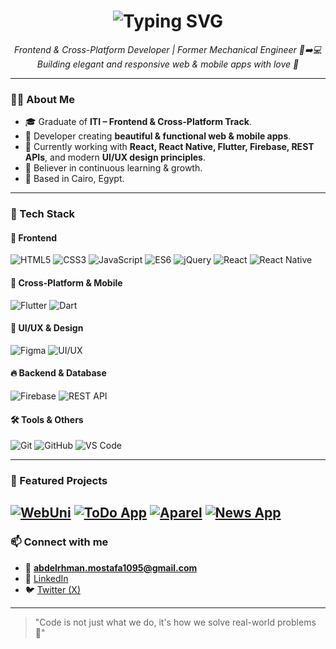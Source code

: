 <h1 align="center">
  <img src="https://readme-typing-svg.demolab.com?font=Fira+Code&pause=1000&color=2F81F7&center=true&vCenter=true&width=500&lines=Hi+there%2C+I'm+Abdelrahman+Mostafa+%F0%9F%91%8B;Frontend+%26+Cross-Platform+Developer;Passionate+about+Clean+Code+%26+UI%2FUX" alt="Typing SVG" />
</h1>

<p align="center">
  <em>Frontend & Cross-Platform Developer | Former Mechanical Engineer 🔧➡️💻</em><br>
  <em>Building elegant and responsive web & mobile apps with love 💙</em>
</p>

---

### 👨‍💻 About Me

- 🎓 Graduate of **ITI – Frontend & Cross-Platform Track**.  
- 💼 Developer creating **beautiful & functional web & mobile apps**.  
- 🌱 Currently working with **React, React Native, Flutter, Firebase, REST APIs**, and modern **UI/UX design principles**.  
- 🧠 Believer in continuous learning & growth.  
- 📍 Based in Cairo, Egypt.  

---

### 🔨 Tech Stack

#### 🚀 Frontend
![HTML5](https://img.shields.io/badge/HTML5-E34F26?style=for-the-badge&logo=html5&logoColor=fff)
![CSS3](https://img.shields.io/badge/CSS3-1572B6?style=for-the-badge&logo=css3&logoColor=fff)
![JavaScript](https://img.shields.io/badge/JavaScript-F7DF1E?style=for-the-badge&logo=javascript&logoColor=000)
![ES6](https://img.shields.io/badge/ES6-323330?style=for-the-badge&logo=javascript&logoColor=F7DF1E)
![jQuery](https://img.shields.io/badge/jQuery-0769AD?style=for-the-badge&logo=jquery&logoColor=fff)
![React](https://img.shields.io/badge/React-61DAFB?style=for-the-badge&logo=react&logoColor=000)
![React Native](https://img.shields.io/badge/React_Native-61DAFB?style=for-the-badge&logo=react&logoColor=000)

#### 📱 Cross-Platform & Mobile
![Flutter](https://img.shields.io/badge/Flutter-02569B?style=for-the-badge&logo=flutter&logoColor=fff)
![Dart](https://img.shields.io/badge/Dart-0175C2?style=for-the-badge&logo=dart&logoColor=fff)

#### 🎨 UI/UX & Design
![Figma](https://img.shields.io/badge/Figma-F24E1E?style=for-the-badge&logo=figma&logoColor=fff)
![UI/UX](https://img.shields.io/badge/UI%2FUX-000000?style=for-the-badge&logo=adobecreativecloud&logoColor=fff)

#### 🔥 Backend & Database
![Firebase](https://img.shields.io/badge/Firebase-FFCA28?style=for-the-badge&logo=firebase&logoColor=000)
![REST API](https://img.shields.io/badge/REST_API-005571?style=for-the-badge&logo=postman&logoColor=fff)

#### 🛠 Tools & Others
![Git](https://img.shields.io/badge/Git-F05032?style=for-the-badge&logo=git&logoColor=fff)
![GitHub](https://img.shields.io/badge/GitHub-181717?style=for-the-badge&logo=github&logoColor=fff)
![VS Code](https://img.shields.io/badge/VS_Code-007ACC?style=for-the-badge&logo=visualstudiocode&logoColor=fff)

---

### 📱 Featured Projects

[![WebUni](https://github-readme-stats.vercel.app/api/pin/?username=abdelrhman-mostafa95&repo=WebUni&theme=radical)](https://github.com/abdelrhman-mostafa95/WebUni)
[![ToDo App](https://github-readme-stats.vercel.app/api/pin/?username=abdelrhman-mostafa95&repo=ToDo&theme=radical)](https://github.com/abdelrhman-mostafa95/ToDo)
[![Aparel](https://github-readme-stats.vercel.app/api/pin/?username=abdelrhman-mostafa95&repo=Aparel&theme=radical)](https://github.com/abdelrhman-mostafa95/Aparel)
[![News App](https://github-readme-stats.vercel.app/api/pin/?username=abdelrhman-mostafa95&repo=news_app&theme=radical)](https://github.com/abdelrhman-mostafa95/news_app)
---

### 📫 Connect with me

- 📧 **abdelrhman.mostafa1095@gmail.com**  
- 💼 [LinkedIn](https://www.linkedin.com/in/abdel-rahman-mostafa-saad-21947a1a4/)  
- 🐦 [Twitter (X)](https://twitter.com/Abdelrahman1095)  

---

> "Code is not just what we do, it's how we solve real-world problems 🚀"
